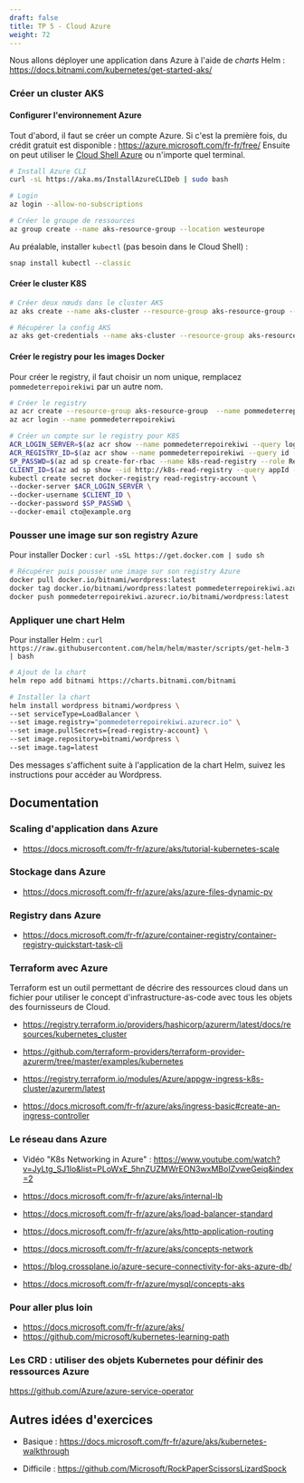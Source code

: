 ```yaml
---
draft: false
title: TP 5 - Cloud Azure
weight: 72
---
```


Nous allons déployer une application dans Azure à l'aide de *charts* Helm : https://docs.bitnami.com/kubernetes/get-started-aks/

### Créer un cluster AKS 

#### Configurer l'environnement Azure 


Tout d'abord, il faut se créer un compte Azure. Si c'est la première fois, du crédit gratuit est disponible : https://azure.microsoft.com/fr-fr/free/
Ensuite on peut utiliser le [Cloud Shell Azure](https://shell.azure.com/bash) ou n'importe quel terminal.

```bash
# Install Azure CLI
curl -sL https://aka.ms/InstallAzureCLIDeb | sudo bash

# Login
az login --allow-no-subscriptions

# Créer le groupe de ressources
az group create --name aks-resource-group --location westeurope
```


Au préalable, installer `kubectl` (pas besoin dans le Cloud Shell) :
```bash
snap install kubectl --classic
```

#### Créer le cluster K8S


```bash
# Créer deux nœuds dans le cluster AKS
az aks create --name aks-cluster --resource-group aks-resource-group --node-count 2 --generate-ssh-keys

# Récupérer la config AKS
az aks get-credentials --name aks-cluster --resource-group aks-resource-group
```

#### Créer le registry pour les images Docker

Pour créer le registry, il faut choisir un nom unique, remplacez `pommedeterrepoirekiwi` par un autre nom.

```bash
# Créer le registry
az acr create --resource-group aks-resource-group  --name pommedeterrepoirekiwi --sku Basic
az acr login --name pommedeterrepoirekiwi

# Créer un compte sur le registry pour K8S
ACR_LOGIN_SERVER=$(az acr show --name pommedeterrepoirekiwi --query loginServer --output tsv)
ACR_REGISTRY_ID=$(az acr show --name pommedeterrepoirekiwi --query id --output tsv)
SP_PASSWD=$(az ad sp create-for-rbac --name k8s-read-registry --role Reader --scopes $ACR_REGISTRY_ID --query password --output tsv)
CLIENT_ID=$(az ad sp show --id http://k8s-read-registry --query appId --output tsv)
kubectl create secret docker-registry read-registry-account \
--docker-server $ACR_LOGIN_SERVER \
--docker-username $CLIENT_ID \
--docker-password $SP_PASSWD \
--docker-email cto@example.org
```

### Pousser une image sur son registry Azure

Pour installer Docker : `curl -sSL https://get.docker.com | sudo sh` 

```bash
# Récupérer puis pousser une image sur son registry Azure
docker pull docker.io/bitnami/wordpress:latest
docker tag docker.io/bitnami/wordpress:latest pommedeterrepoirekiwi.azurecr.io/bitnami/wordpress:latest
docker push pommedeterrepoirekiwi.azurecr.io/bitnami/wordpress:latest
```

### Appliquer une chart Helm

Pour installer Helm : `curl https://raw.githubusercontent.com/helm/helm/master/scripts/get-helm-3 | bash`

```bash
# Ajout de la chart
helm repo add bitnami https://charts.bitnami.com/bitnami

# Installer la chart
helm install wordpress bitnami/wordpress \
--set serviceType=LoadBalancer \
--set image.registry="pommedeterrepoirekiwi.azurecr.io" \
--set image.pullSecrets={read-registry-account} \
--set image.repository=bitnami/wordpress \
--set image.tag=latest

```

Des messages s'affichent suite à l'application de la chart Helm, suivez les instructions pour accéder au Wordpress.

## Documentation
### Scaling d'application dans Azure

- https://docs.microsoft.com/fr-fr/azure/aks/tutorial-kubernetes-scale

### Stockage dans Azure

- https://docs.microsoft.com/fr-fr/azure/aks/azure-files-dynamic-pv

<!-- https://docs.microsoft.com/fr-fr/azure/aks/azure-files-dynamic-pv
https://docs.microsoft.com/fr-fr/azure/aks/azure-disks-dynamic-pv
https://docs.microsoft.com/fr-fr/azure/aks/concepts-storage -->

### Registry dans Azure

- https://docs.microsoft.com/fr-fr/azure/container-registry/container-registry-quickstart-task-cli

### Terraform avec Azure
Terraform est un outil permettant de décrire des ressources cloud dans un fichier pour utiliser le concept d'infrastructure-as-code avec tous les objets des fournisseurs de Cloud.

- https://registry.terraform.io/providers/hashicorp/azurerm/latest/docs/resources/kubernetes_cluster
- https://github.com/terraform-providers/terraform-provider-azurerm/tree/master/examples/kubernetes

- https://registry.terraform.io/modules/Azure/appgw-ingress-k8s-cluster/azurerm/latest
- https://docs.microsoft.com/fr-fr/azure/aks/ingress-basic#create-an-ingress-controller


### Le réseau dans Azure
- Vidéo "K8s Networking in Azure" : https://www.youtube.com/watch?v=JyLtg_SJ1lo&list=PLoWxE_5hnZUZMWrEON3wxMBoIZvweGeiq&index=2
  
- https://docs.microsoft.com/fr-fr/azure/aks/internal-lb
- https://docs.microsoft.com/fr-fr/azure/aks/load-balancer-standard
- https://docs.microsoft.com/fr-fr/azure/aks/http-application-routing
- https://docs.microsoft.com/fr-fr/azure/aks/concepts-network
- https://blog.crossplane.io/azure-secure-connectivity-for-aks-azure-db/
- https://docs.microsoft.com/fr-fr/azure/mysql/concepts-aks


### Pour aller plus loin

- https://docs.microsoft.com/fr-fr/azure/aks/
- https://github.com/microsoft/kubernetes-learning-path

### Les CRD : utiliser des objets Kubernetes pour définir des ressources Azure
https://github.com/Azure/azure-service-operator

## Autres idées d'exercices
- Basique : https://docs.microsoft.com/fr-fr/azure/aks/kubernetes-walkthrough

- Difficile : https://github.com/Microsoft/RockPaperScissorsLizardSpock
